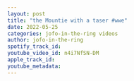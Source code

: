 ```yaml
---
layout: post
title: "the Mountie with a taser #wwe"
date: 2022-05-25
categories: jofo-in-the-ring videos
author: jofo-in-the-ring
spotify_track_id: 
youtube_video_id: n4i7NfSN-DM
apple_track_id: 
youtube_metadata: 
---
```

